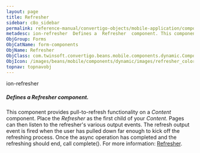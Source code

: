 ```yaml
---
layout: page
title: Refresher
sidebar: c8o_sidebar
permalink: reference-manual/convertigo-objects/mobile-application/components/form-components/refresher/
metadesc: ion-refresher  Defines a  Refresher  component. This component provides pull-to-refresh functionality on a  Content  component. Place the  Refresher  
ObjGroup: Forms
ObjCatName: form-components
ObjName: Refresher
ObjClass: com.twinsoft.convertigo.beans.mobile.components.dynamic.ComponentManager$1
ObjIcon: /images/beans/mobile/components/dynamic/images/refresher_color_32x32.png
topnav: topnavobj
---
```

ion-refresher
##### Defines a <i>Refresher</i> component.
This component provides pull-to-refresh functionality on a <i>Content</i> component.
Place the <i>Refresher</i> as the first child of your <i>Content</i>.
Pages can then listen to the refresher's various output events. The refresh output event is fired when the user has pulled down far enough to kick off the refreshing process.
 Once the async operation has completed and the refreshing should end, call complete().
 For more information: <a href='https://ionicframework.com/docs/v3/api/components/refresher/Refresher/' target='_blank'>Refresher</a>.

